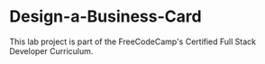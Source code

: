 # Design-a-Business-Card

This lab project is part of the FreeCodeCamp's Certified Full Stack Developer Curriculum.

